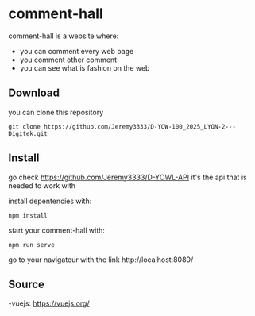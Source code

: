 comment-hall
=======

comment-hall is a website where:

- you can comment every web page
- you comment other comment
- you can see what is fashion on the web

Download
--------

you can clone this repository

    git clone https://github.com/Jeremy3333/D-YOW-100_2025_LYON-2---Digitek.git

Install
-------

go check https://github.com/Jeremy3333/D-YOWL-API it's the api that is needed to work with

install depentencies with:

    npm install

start your comment-hall with:

    npm run serve

 go to your navigateur with the link http://localhost:8080/

Source
-------

-vuejs:
 https://vuejs.org/
